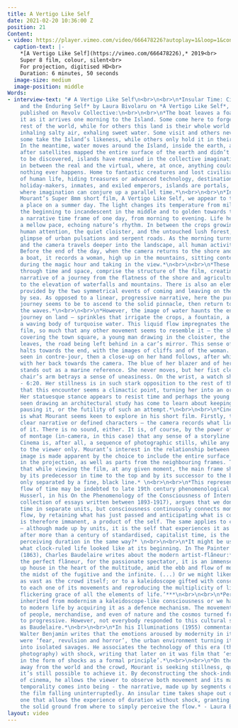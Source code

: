 ```yaml
---
title: A Vertigo Like Self
date: 2021-02-20 10:36:00 Z
position: 21
Content:
- video: https://player.vimeo.com/video/666478226?autoplay=1&loop=1&controls=false
  caption-text: |-
    *[A Vertigo Like Self](https://vimeo.com/666478226),* 2019<br>
    Super 8 film, colour, silent<br>
    For projection, digitised HD<br>
    Duration: 6 minutes, 50 seconds
  image-size: medium
  image-position: middle
Words:
- interview-text: "# A Vertigo Like Self\n<br>\n<br>\n*Insular Time: Cinematic Duration
    and the Enduring Self* by Laura Bivolaru on *A Vertigo Like Self*, 2021, originally
    published on Revolv Collective:\n<br>\n<br>\n*The boat leaves a foamy trail behind
    it as it arrives one morning to the Island. Some come here to forget about the
    rest of the world, while for others this land is their whole world – fertile soil
    inhaling salty air, exhaling sweet water. Some visit and others never float away,
    some take the Island’s likeness, while others only hold it in their memories.
    In the meantime, water moves around the Island, inside the earth, across the sky.*\n<br>\n<br>\n*Even
    after satellites mapped the entire surface of the earth and didn’t leave any land
    to be discovered, islands have remained in the collective imagination somewhere
    in between the real and the virtual, where, at once, anything could happen and
    nothing ever happens. Home to fantastic creatures and lost civilisations or devoid
    of human life, hiding treasures or advanced technology, destination for love-seekers,
    holiday-makers, inmates, and exiled emperors, islands are portals, places of possibility
    where imagination can conjure up a parallel time.*\n<br>\n<br>\n*In Alexander
    Mourant’s Super 8mm short film, A Vertigo Like Self, we appear to travel to such
    a place on a summer day. The light changes its temperature from milky bright in
    the beginning to incandescent in the middle and to golden towards the end, creating
    a narrative time frame of one day, from morning to evening. Life here flows at
    a mellow pace, echoing nature’s rhythm. In between the crops growing without much
    human attention, the quiet cloister, and the untouched lush forest, there is a
    glimpse of urban pulsations and serpent roads. As the morning turns into afternoon
    and the camera travels deeper into the landscape, all human activity is left behind.
    Before the end of the day, when the camera returns to the shore and departs on
    a boat, it records a woman, high up in the mountains, sitting contemplatively
    during the magic hour and taking in the view.*\n<br>\n<br>\n*These two movements,
    through time and space, comprise the structure of the film, creating a coherent
    narrative of a journey from the flatness of the shore and agricultural plains
    to the elevation of waterfalls and mountains. There is also an element of circularity
    provided by the two symmetrical events of coming and leaving on the same route,
    by sea. As opposed to a linear, progressive narrative, here the purpose of the
    journey seems to be to ascend to the solid pinnacle, then return to the flux of
    the waves.*\n<br>\n<br>\n*However, the image of water haunts the entirety of the
    journey on land – sprinkles that irrigate the crops, a fountain, a waterfall,
    a waving body of turquoise water. This liquid flow impregnates the rhythm of the
    film, so much that any other movement seems to resemble it – the shimmer of ribbons
    covering the town square, a young man drawing in the cloister, the trembling of
    leaves, the road being left behind in a car’s mirror. This sense of instability
    halts towards the end, with the images of cliffs and of the woman. She is first
    seen in contre-jour, then a close-up on her hand follows, after which she is shown
    with her back towards the camera. The blue of her blazer and of her nail polish
    stands out as a marine reference. She never moves, but her fist clenching the
    chair’s arm betrays a sense of uneasiness. On the wrist, a watch shows the time
    - 6:20. Her stillness is in such stark opposition to the rest of the subjects,
    that this encounter seems a climactic point, turning her into an oracular figure.
    Her statuesque stance appears to resist time and perhaps the young man previously
    seen drawing an architectural study has come to learn about keeping time, about
    pausing it, or the futility of such an attempt.*\n<br>\n<br>\n*Cinematic time
    is what Mourant seems keen to explore in his short film. Firstly, there is no
    clear narrative or defined characters – the camera records what lies in front
    of it. There is no sound, either. It is, of course, by the power of the cut and
    of montage (in-camera, in this case) that any sense of a storyline becomes possible.
    Cinema is, after all, a sequence of photographic stills, while any story belongs
    to the viewer only. Mourant’s interest in the relationship between still and moving
    image is made apparent by the choice to include the entire surface of the film
    in the projection, as well as parts from the neighbouring frames. This entails
    that while viewing the film, at any given moment, the main frame shown is bordered
    by its predecessor in time to the top and by its successor to the bottom, being
    only separated by a fine, black line.* \n<br>\n<br>\n*This representation of the
    flow of time may be indebted to late 19th century phenomenological analysis. Edmund
    Husserl, in his On the Phenomenology of the Consciousness of Internal Time (a
    collection of essays written between 1893-1917), argues that we don’t experience
    time in separate units, but consciousness continuously connects moments into a
    flow, by retaining what has just passed and anticipating what is coming. Temporality
    is therefore immanent, a product of the self. The same applies to cinematic representation
    – although made up by units, it is the self that experiences it as temporal. However,
    after more than a century of standardised, capitalist time, is the self still
    perceiving duration in the same way?* \n<br>\n<br>\n*It might be useful to see
    what clock-ruled life looked like at its beginning. In The Painter of Modern Life
    (1863), Charles Baudelaire writes about the modern artist-flâneur:*\n<br>\n<br>\n***‘For
    the perfect flâneur, for the passionate spectator, it is an immense joy to set
    up house in the heart of the multitude, amid the ebb and flow of movement, in
    the midst of the fugitive and the infinite. (...) Or we might liken him to a mirror
    as vast as the crowd itself; or to a kaleidoscope gifted with consciousness, responding
    to each one of its movements and reproducing the multiplicity of life and the
    flickering grace of all the elements of life.’***\n<br>\n<br>\n*Perhaps we have
    inherited from modernism a kaleidoscope-like consciousness or we have adapted
    to modern life by acquiring it as a defence mechanism. The movement of the city,
    of people, merchandise, and even of nature and the cosmos turned from cyclical
    to progressive. However, not everybody responded to this cultural shift as enthusiastically
    as Baudelaire.*\n<br>\n<br>\n*In his Illuminations (1955) commentary on the poet,
    Walter Benjamin writes that the emotions aroused by modernity in its observers
    were ‘fear, revulsion and horror’, the urban environment turning its inhabitants
    into isolated savages. He associates the technology of this era (the telephone,
    photography) with shock, writing that later on it was film that ‘established perception
    in the form of shocks as a formal principle’.*\n<br>\n<br>\n*On the Island, moving
    away from the world and the crowd, Mourant is seeking stillness, questioning whether
    it’s still possible to achieve it. By deconstructing the shock-inducing mechanism
    of cinema, he allows the viewer to observe both movement and its making. A double
    temporality comes into being - the narrative, made up by segments of time, and
    the film falling uninterruptedly. An insular time takes shape out of this ambivalence,
    one that allows the experience of duration without shock, granting consciousness
    the solid ground from where to simply perceive the flow.* - Laura Bivolaru"
layout: video
---
```



